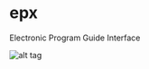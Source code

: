 epx
===

Electronic Program Guide Interface

![alt tag](http://m3lab.appdax.com/dn/ae/current3.jpg) 
